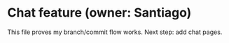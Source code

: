 # Chat feature (owner: Santiago)
This file proves my branch/commit flow works. Next step: add chat pages.


